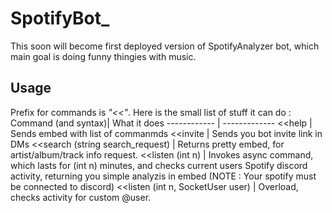 # SpotifyBot_
This soon will become first deployed version of SpotifyAnalyzer bot, which main goal is doing funny thingies with music.
## Usage
Prefix for commands is _"<<"_.
Here is the  small list of stuff it can do : 
Command (and syntax)| What it does
------------ | -------------
<<help | Sends embed with list of commanmds
<<invite | Sends you bot invite link in DMs
<<search (string search_request) | Returns pretty embed, for artist/album/track info request.
<<listen (int n) | Invokes async command, which lasts for (int n) minutes, and checks current users Spotify discord activity, returning you simple analyzis in embed (NOTE : Your spotify must be connected to discord)
<<listen (int n, SocketUser user) | Overload, checks activity for custom @user.
